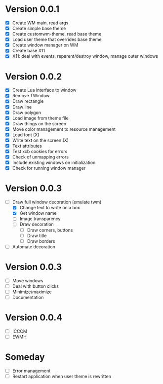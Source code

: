 # Version 0.0.1

- [x] Create WM main, read args
- [x] Create simple base theme
- [x] Create customwm-theme, read base theme
- [x] Load user theme that overrides base theme
- [x] Create window manager on WM
- [x] Create base X11
- [x] X11: deal with events, reparent/destroy window, manage outer windows

# Version 0.0.2

- [x] Create Lua interface to window
- [x] Remove TWindow
- [x] Draw rectangle
- [x] Draw line
- [x] Draw polygon
- [x] Load image from theme file
- [x] Draw things on the screen
- [x] Move color management to resource management
- [x] Load font (X)
- [x] Write text on the screen (X)
- [x] Text attributes
- [x] Test xcb cookies for errors
- [x] Check of unmapping errors
- [x] Include existing windows on initialization
- [x] Check for running window manager

# Version 0.0.3

- [ ] Draw full window decoration (emulate twm)
  - [x] Change text to write on a box
  - [x] Get window name
  - [ ] Image transparency
  - [ ] Draw decoration
    - [ ] Draw corners, buttons
    - [ ] Draw title
    - [ ] Draw borders
- [ ] Automate decoration

# Version 0.0.3

- [ ] Move windows
- [ ] Deal with button clicks
- [ ] Minimize/maximize
- [ ] Documentation

# Version 0.0.4

- [ ] ICCCM
- [ ] EWMH

# Someday

- [ ] Error management
- [ ] Restart application when user theme is rewritten
